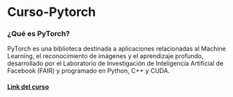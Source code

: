 # Curso-Pytorch

### ¿Qué es PyTorch?
PyTorch es una biblioteca destinada a aplicaciones relacionadas al Machine Learning, el reconocimiento de imágenes y el aprendizaje profundo, desarrollado por el Laboratorio de Investigación de Inteligencia Artificial de Facebook (FAIR) y programado en Python, C++ y CUDA.

#### [Link del curso](https://www.youtube.com/watch?v=V_xro1bcAuA)
